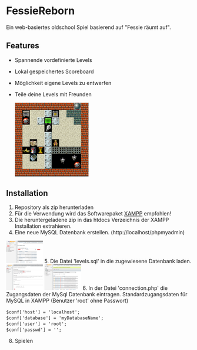 # FessieReborn
Ein web-basiertes oldschool Spiel basierend auf "Fessie räumt auf".  

## Features
* Spannende vordefinierte Levels
* Lokal gespeichertes Scoreboard
* Möglichkeit eigene Levels zu entwerfen
* Teile deine Levels mit Freunden
  
    <img src="https://github.com/DanielEnglisch/FessieReborn/blob/master/docs/screenshot.png"  style="width: 200px;"/>

## Installation
1. Repository als zip herunterladen
2. Für die Verwendung wird das Softwarepaket <a href="https://www.apachefriends.org/de/index.html">XAMPP</a> empfohlen!
3. Die heruntergeladene zip in das htdocs Verzeichnis der XAMPP Installation extrahieren.
4. Eine neue MySQL Datenbank erstellen. (http://localhost/phpmyadmin)
 <img src="https://github.com/DanielEnglisch/FessieReborn/blob/master/docs/createDB.png"  style="width: 100px;"/>
5. Die Datei 'levels.sql' in die zugewiesene Datenbank laden.
 <img src="https://github.com/DanielEnglisch/FessieReborn/blob/master/docs/importLevels.png"  style="width: 100px;"/>
 <img src="https://github.com/DanielEnglisch/FessieReborn/blob/master/docs/levels.png"  style="width: 100px;"/>
6. In der Datei 'connection.php' die Zugangsdaten der MySql Datenbank eintragen.
Standardzugangsdaten für MySQL in XAMPP (Benutzer 'root' ohne Passwort)

```
$conf['host'] = 'localhost';
$conf['database'] = 'myDatabaseName';
$conf['user'] = 'root';
$conf['passwd'] = '';
```

8. Spielen
